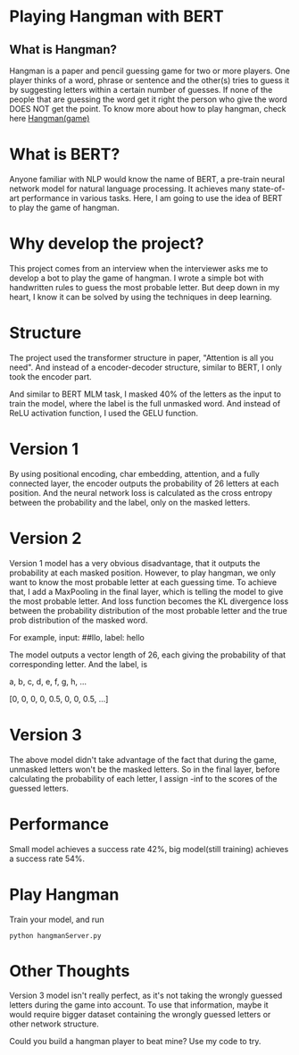 # Playing Hangman with BERT

## What is Hangman?

Hangman is a paper and pencil guessing game for two or more players. 
One player thinks of a word, phrase or sentence and the other(s) tries to guess it by suggesting letters within a certain number of guesses. If none of the people that are guessing the word get it right the person who give the word DOES NOT get the point.
To know more about how to play hangman, check here [Hangman(game)](https://en.wikipedia.org/wiki/Hangman_(game))

# What is BERT?

Anyone familiar with NLP would know the name of BERT, a pre-train
neural network model for natural language processing. It achieves
many state-of-art performance in various tasks. Here, I am going 
to use the idea of BERT to play the game of hangman.

# Why develop the project?
This project comes from an interview when the interviewer asks me
to develop a bot to play the game of hangman. I wrote a simple 
bot with handwritten rules to guess the most probable letter. But
deep down in my heart, I know it can be solved by using the techniques
in deep learning.

# Structure

The project used the transformer structure in paper, "Attention is all you need".
And instead of a encoder-decoder structure, similar to BERT, I only
took the encoder part. 

And similar to BERT MLM task, I masked 40% of the letters as the input
to train the model, where the label is the full unmasked word. And instead of ReLU activation function, I used the
GELU function.


# Version 1

By using positional encoding, char embedding, attention,
 and a fully connected layer, the encoder outputs the probability
 of 26 letters at each position. And the neural network loss is calculated as the
 cross entropy between the probability and the label, only on the masked
 letters.
 
# Version 2

Version 1 model has a very obvious disadvantage, that it outputs
the probability at each masked position. However, to play hangman,
we only want to know the most probable letter at each guessing time.
To achieve that, I add a MaxPooling in the final layer, which is 
telling the model to give the most probable letter. And loss function
becomes the KL divergence loss between the probability distribution of the
most probable letter and the true prob distribution of the masked word.

For example, input: ##llo, label: hello

The model outputs a vector length of 26, each giving the probability
of that corresponding letter. And the label, is 

a, b, c, d, e, f, g, h, ...

[0, 0, 0, 0, 0.5, 0, 0, 0.5, ...]


# Version 3

The above model didn't take advantage of the fact that during 
the game, unmasked letters won't be the masked letters. So in the
final layer, before calculating the probability of each letter,
I assign -inf to the scores of the guessed letters.


# Performance

Small model achieves a success rate 42%, big model(still training)
achieves a success rate 54%.

# Play Hangman

Train your model, and run 

```python hangmanServer.py```


# Other Thoughts

Version 3 model isn't really perfect, as it's not taking the 
wrongly guessed letters during the game into account. To use
that information, maybe it would require bigger dataset containing
the wrongly guessed letters or other network structure.


Could you build a hangman player to beat mine? Use my code to try.


